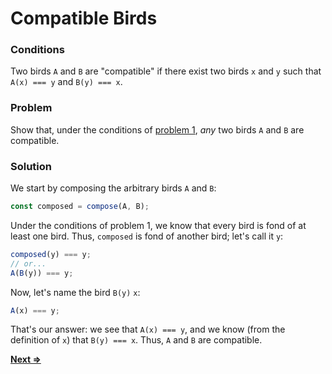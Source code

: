 # Compatible Birds

### Conditions
Two birds `A` and `B` are "compatible" if there exist two birds `x` and `y` such that `A(x) === y` and `B(y) === x`.

### Problem
Show that, under the conditions of [problem 1](../1/README.md), _any_ two birds `A` and `B` are compatible.

### Solution
We start by composing the arbitrary birds `A` and `B`:
```js
const composed = compose(A, B);
```
Under the conditions of problem 1, we know that every bird is fond of at least one bird. Thus, `composed` is fond of another bird; let's call it `y`:
```js
composed(y) === y;
// or...
A(B(y)) === y;
```
Now, let's name the bird `B(y)` `x`:
```js
A(x) === y;
```
That's our answer: we see that `A(x) === y`, and we know (from the definition of `x`) that `B(y) === x`. Thus, `A` and `B` are compatible.

[**Next =>**](../7/README.md)
